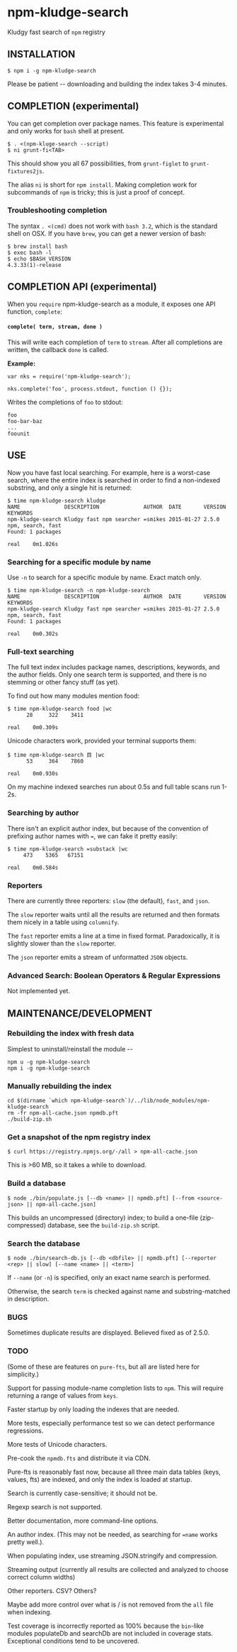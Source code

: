 npm-kludge-search
=================

Kludgy fast search of `npm` registry

## INSTALLATION

```
$ npm i -g npm-kludge-search
```

Please be patient -- downloading and building the index takes 3-4 minutes.

## COMPLETION (experimental)

You can get completion over package names.  This feature is experimental and only
works for `bash` shell at present.

```
$ . <(npm-kluge-search --script)
$ ni grunt-fi<TAB>
```

This should show you all 67 possibilities, from `grunt-figlet` to `grunt-fixtures2js`.

The alias `ni` is short for `npm install`.  Making completion work for
subcommands of `npm` is tricky; this is just a proof of concept.

### Troubleshooting completion

The syntax `. <(cmd)` does not work with `bash 3.2`, which is the standard shell
on OSX.  If you have `brew`, you can get a newer version of bash:

```
$ brew install bash
$ exec bash -l
$ echo $BASH_VERSION
4.3.33(1)-release
```

## COMPLETION API (experimental)

When you `require` npm-kludge-search as a module, it exposes one API function,
`complete`:

#### `complete( term, stream, done )`

This will write each completion of `term` to `stream`.  After all completions
are written, the callback `done` is called.

**Example:**

```
var nks = require('npm-kludge-search');

nks.complete('foo', process.stdout, function () {});
```

Writes the completions of `foo` to stdout:
```
foo
foo-bar-baz
...
foounit
```


## USE

Now you have fast local searching.  For example, here is a worst-case
search, where the entire index is searched in order to find a non-indexed
substring, and only a single hit is returned:

```
$ time npm-kludge-search kludge
NAME              DESCRIPTION              AUTHOR  DATE       VERSION KEYWORDS         
npm-kludge-search Kludgy fast npm searcher =smikes 2015-01-27 2.5.0   npm, search, fast
Found: 1 packages

real	0m1.026s
```

### Searching for a specific module by name

Use `-n` to search for a specific module by name.  Exact match only.

```
$ time npm-kludge-search -n npm-kludge-search
NAME              DESCRIPTION              AUTHOR  DATE       VERSION KEYWORDS         
npm-kludge-search Kludgy fast npm searcher =smikes 2015-01-27 2.5.0   npm, search, fast
Found: 1 packages

real	0m0.302s
```

### Full-text searching

The full text index includes package names, descriptions, keywords,
and the author fields.  Only one search term is supported, and there
is no stemming or other fancy stuff (as yet).

To find out how many modules mention food:
```
$ time npm-kludge-search food |wc
      28     322    3411

real	0m0.309s
```

Unicode characters work, provided your terminal supports them:
```
$ time npm-kludge-search 目 |wc
      53     364    7860

real	0m0.930s
```

On my machine indexed searches run about 0.5s and full table scans run 1-2s.

### Searching by author

There isn't an explicit author index, but because of the convention of
prefixing author names with `=`, we can fake it pretty easily:

```
$ time npm-kludge-search =substack |wc
     473    5365   67151

real	0m0.584s
```

### Reporters

There are currently three reporters: `slow` (the default), `fast`, and `json`.

The `slow` reporter waits until all the results are returned and then formats
them nicely in a table using `columnify`.

The `fast` reporter emits a line at a time in fixed format.  Paradoxically, it
is slightly slower than the `slow` reporter.

The `json` reporter emits a stream of unformatted `JSON` objects.

### Advanced Search: Boolean Operators & Regular Expressions

Not implemented yet.

## MAINTENANCE/DEVELOPMENT

### Rebuilding the index with fresh data

Simplest to uninstall/reinstall the module --

```
npm u -g npm-kludge-search
npm i -g npm-kludge-search
```

### Manually rebuilding the index

```
cd $(dirname `which npm-kludge-search`)/../lib/node_modules/npm-kludge-search
rm -fr npm-all-cache.json npmdb.pft
./build-zip.sh
```

### Get a snapshot of the npm registry index

```
$ curl https://registry.npmjs.org/-/all > npm-all-cache.json
```

This is >60 MB, so it takes a while to download.

### Build a database

```
$ node ./bin/populate.js [--db <name> || npmdb.pft] [--from <source-json> || npm-all-cache.json]
```

This builds an uncompressed (directory) index; to build a one-file
(zip-compressed) database, see the `build-zip.sh` script.

### Search the database

```
$ node ./bin/search-db.js [--db <dbfile> || npmdb.pft] [--reporter <rep> || slow] [--name <name> || <term>]
```

If `--name` (or `-n`) is specified, only an exact name search is performed.

Otherwise, the search `term` is checked against name and substring-matched in description.

### BUGS

Sometimes duplicate results are displayed.  Believed fixed as of 2.5.0.

### TODO

(Some of these are features on `pure-fts`, but all are listed here for
simplicity.)

Support for passing module-name completion lists to `npm`.  This will
require returning a range of values from `keys`.

Faster startup by only loading the indexes that are needed.

More tests, especially performance test so we can detect performance
regressions.

More tests of Unicode characters.

Pre-cook the `npmdb.fts` and distribute it via CDN.

Pure-fts is reasonably fast now, because all three main data tables
(keys, values, fts) are indexed, and only the index is loaded at
startup.

Search is currently case-sensitive; it should not be.

Regexp search is not supported.

Better documentation, more command-line options.

An author index.  (This may not be needed, as searching for `=name`
works pretty well.).

When populating index, use streaming JSON.stringify and compression.

Streaming output (currently all results are collected and analyzed to
choose correct column widths)

Other reporters. CSV? Others?

Maybe add more control over what is / is not removed from the `all`
file when indexing.

Test coverage is incorrectly reported as 100% because the `bin`-like
modules populateDb and searchDb are not included in coverage stats.
Exceptional conditions tend to be uncovered.
